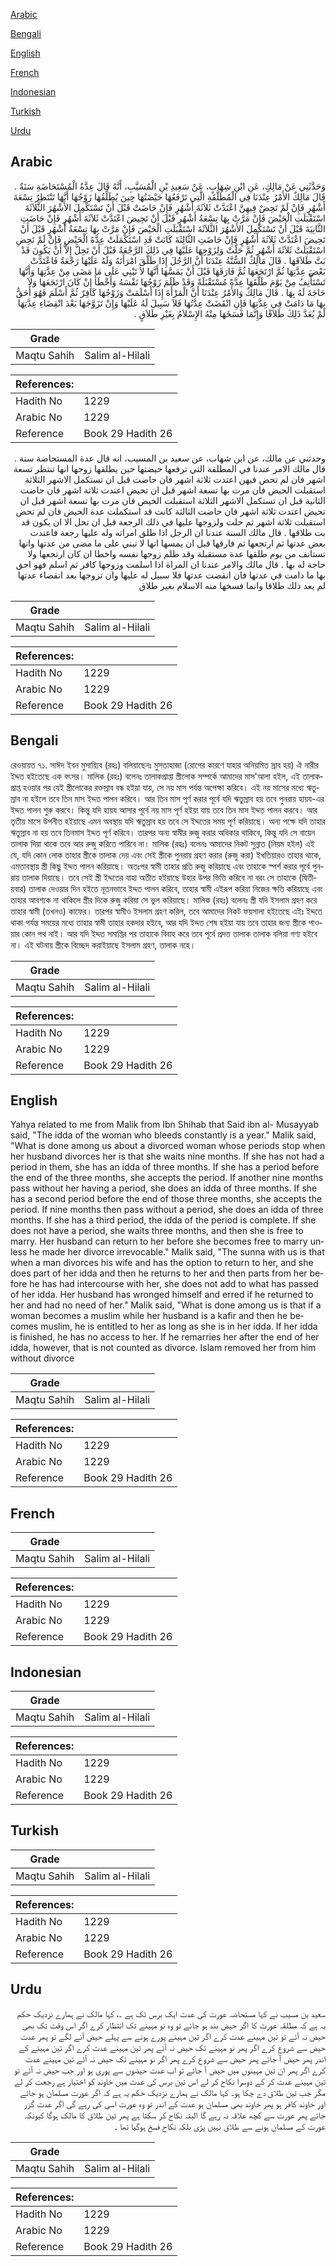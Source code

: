 [Arabic](#arabic)

[Bengali](#bengali)

[English](#english)

[French](#french)

[Indonesian](#indonesian)

[Turkish](#turkish)

[Urdu](#urdu)

## Arabic


<div dir="rtl" lang="ar" style={{fontSize:'larger',backgroundColor:'#f8f9fa',padding:20}}>
وَحَدَّثَنِي عَنْ مَالِكٍ، عَنِ ابْنِ شِهَابٍ، عَنْ سَعِيدِ بْنِ الْمُسَيَّبِ، أَنَّهُ قَالَ عِدَّةُ الْمُسْتَحَاضَةِ سَنَةٌ ‏.‏ قَالَ مَالِكٌ الأَمْرُ عِنْدَنَا فِي الْمُطَلَّقَةِ الَّتِي تَرْفَعُهَا حَيْضَتُهَا حِينَ يُطَلِّقُهَا زَوْجُهَا أَنَّهَا تَنْتَظِرُ تِسْعَةَ أَشْهُرٍ فَإِنْ لَمْ تَحِضْ فِيهِنَّ اعْتَدَّتْ ثَلاَثَةَ أَشْهُرٍ فَإِنْ حَاضَتْ قَبْلَ أَنْ تَسْتَكْمِلَ الأَشْهُرَ الثَّلاَثَةَ اسْتَقْبَلَتِ الْحَيْضَ فَإِنْ مَرَّتْ بِهَا تِسْعَةُ أَشْهُرٍ قَبْلَ أَنْ تَحِيضَ اعْتَدَّتْ ثَلاَثَةَ أَشْهُرٍ فَإِنْ حَاضَتِ الثَّانِيَةَ قَبْلَ أَنْ تَسْتَكْمِلَ الأَشْهُرَ الثَّلاَثَةَ اسْتَقْبَلَتِ الْحَيْضَ فَإِنْ مَرَّتْ بِهَا تِسْعَةُ أَشْهُرٍ قَبْلَ أَنْ تَحِيضَ اعْتَدَّتْ ثَلاَثَةَ أَشْهُرٍ فَإِنْ حَاضَتِ الثَّالِثَةَ كَانَتْ قَدِ اسْتَكْمَلَتْ عِدَّةَ الْحَيْضِ فَإِنْ لَمْ تَحِضِ اسْتَقْبَلَتْ ثَلاَثَةَ أَشْهُرٍ ثُمَّ حَلَّتْ وَلِزَوْجِهَا عَلَيْهَا فِي ذَلِكَ الرَّجْعَةُ قَبْلَ أَنْ تَحِلَّ إِلاَّ أَنْ يَكُونَ قَدْ بَتَّ طَلاَقَهَا ‏.‏ قَالَ مَالِكٌ السُّنَّةُ عِنْدَنَا أَنَّ الرَّجُلَ إِذَا طَلَّقَ امْرَأَتَهُ وَلَهُ عَلَيْهَا رَجْعَةٌ فَاعْتَدَّتْ بَعْضَ عِدَّتِهَا ثُمَّ ارْتَجَعَهَا ثُمَّ فَارَقَهَا قَبْلَ أَنْ يَمَسَّهَا أَنَّهَا لاَ تَبْنِي عَلَى مَا مَضَى مِنْ عِدَّتِهَا وَأَنَّهَا تَسْتَأْنِفُ مِنْ يَوْمَ طَلَّقَهَا عِدَّةً مُسْتَقْبَلَةً وَقَدْ ظَلَمَ زَوْجُهَا نَفْسَهُ وَأَخْطَأَ إِنْ كَانَ ارْتَجَعَهَا وَلاَ حَاجَةَ لَهُ بِهَا ‏.‏ قَالَ مَالِكٌ وَالأَمْرُ عِنْدَنَا أَنَّ الْمَرْأَةَ إِذَا أَسْلَمَتْ وَزَوْجُهَا كَافِرٌ ثُمَّ أَسْلَمَ فَهُوَ أَحَقُّ بِهَا مَا دَامَتْ فِي عِدَّتِهَا فَإِنِ انْقَضَتْ عِدَّتُهَا فَلاَ سَبِيلَ لَهُ عَلَيْهَا وَإِنْ تَزَوَّجَهَا بَعْدَ انْقِضَاءِ عِدَّتِهَا لَمْ يُعَدَّ ذَلِكَ طَلاَقًا وَإِنَّمَا فَسَخَهَا مِنْهُ الإِسْلاَمُ بِغَيْرِ طَلاَقٍ ‏.‏
</div>
<div style={{backgroundColor:'#f8f9fa',padding:20, marginBottom: 10}}><table> <thead> <tr> <th>Grade</th> <th></th> </tr> </thead> <tbody> <tr><td>Maqtu Sahih</td><td>Salim al-Hilali</td></tr></tbody></table><table> <thead> <tr> <th>References:</th> <th></th> </tr> </thead> <tbody><tr><td>Hadith No</td><td>1229</td></tr><tr><td>Arabic No</td><td>1229</td></tr><tr><td>Reference</td><td>Book 29 Hadith 26</td></tr></tbody></table></div>


<div dir="rtl" lang="ar" style={{fontSize:'larger',backgroundColor:'#f8f9fa',padding:20}}>
وحدثني عن مالك، عن ابن شهاب، عن سعيد بن المسيب، انه قال عدة المستحاضة سنة . قال مالك الامر عندنا في المطلقة التي ترفعها حيضتها حين يطلقها زوجها انها تنتظر تسعة اشهر فان لم تحض فيهن اعتدت ثلاثة اشهر فان حاضت قبل ان تستكمل الاشهر الثلاثة استقبلت الحيض فان مرت بها تسعة اشهر قبل ان تحيض اعتدت ثلاثة اشهر فان حاضت الثانية قبل ان تستكمل الاشهر الثلاثة استقبلت الحيض فان مرت بها تسعة اشهر قبل ان تحيض اعتدت ثلاثة اشهر فان حاضت الثالثة كانت قد استكملت عدة الحيض فان لم تحض استقبلت ثلاثة اشهر ثم حلت ولزوجها عليها في ذلك الرجعة قبل ان تحل الا ان يكون قد بت طلاقها . قال مالك السنة عندنا ان الرجل اذا طلق امراته وله عليها رجعة فاعتدت بعض عدتها ثم ارتجعها ثم فارقها قبل ان يمسها انها لا تبني على ما مضى من عدتها وانها تستانف من يوم طلقها عدة مستقبلة وقد ظلم زوجها نفسه واخطا ان كان ارتجعها ولا حاجة له بها . قال مالك والامر عندنا ان المراة اذا اسلمت وزوجها كافر ثم اسلم فهو احق بها ما دامت في عدتها فان انقضت عدتها فلا سبيل له عليها وان تزوجها بعد انقضاء عدتها لم يعد ذلك طلاقا وانما فسخها منه الاسلام بغير طلاق
</div>
<div style={{backgroundColor:'#f8f9fa',padding:20, marginBottom: 10}}><table> <thead> <tr> <th>Grade</th> <th></th> </tr> </thead> <tbody> <tr><td>Maqtu Sahih</td><td>Salim al-Hilali</td></tr></tbody></table><table> <thead> <tr> <th>References:</th> <th></th> </tr> </thead> <tbody><tr><td>Hadith No</td><td>1229</td></tr><tr><td>Arabic No</td><td>1229</td></tr><tr><td>Reference</td><td>Book 29 Hadith 26</td></tr></tbody></table></div>

## Bengali


<div dir="ltr" lang="bn" style={{fontSize:'larger',backgroundColor:'#f8f9fa',padding:20}}>
রেওয়ায়ত ৭১. সাঈদ ইবন মুসায়্যিব (রহঃ) বলিয়াছেনঃ মুসতাহাজা (রোগের কারণে যাহার অনিয়মিত স্রাব হয়) ঐ নারীর ইদ্দত হইতেছে এক বৎসর। মালিক (রহঃ) বলেনঃ তালাকপ্রাপ্তা স্ত্রীলোক সম্পর্কে আমাদের মাস'আলা হইল, এই তালাকপ্রাপ্ত হওয়ার পর যেই স্ত্রীলোকের রক্তস্রাব বন্ধ হইয়া যায়, সে নয় মাস পর্যন্ত অপেক্ষা করিবে। এই নয় মাসের মধ্যে ঋতুস্রাব না হইলে তবে তিন মাস ইদ্দত পালন করিবে। আর তিন মাস পূর্ণ করার পূর্বে যদি ঋতুস্রাব হয় তবে পুনরায় হায়য-এর ইদ্দত পালন শুরু করবে। কিন্তু যদি হায়য আসার পূর্বে নয় মাস পূর্ণ হইয়া যায় তবে তিন মাস ইদ্দত পালন করবে। আর তৃতীয় মাসে উপনীত হইয়াছে এমন অবস্থায় যদি ঋতুস্রাব হয় তবে সে ইদ্দতের সময় পূর্ণ করিয়াছে। অন্য পক্ষে যদি তাহার ঋতুস্রাব না হয় তবে তিনমাস ইদ্দত পূর্ণ করিবে। তারপর অন্য স্বামীর রুজু করার অধিকার থাকিবে, কিন্তু যদি সে বায়েন তালাক দিয়া থাকে তবে আর রুজু করিতে পারিবে না। মালিক (রহঃ) বলেনঃ আমাদের নিকট সুন্নাত (নিয়ম হইল) এই যে, যদি কোন লোক তাহার স্ত্রীকে তালাক দেয় এবং সেই স্ত্রীকে পুনরায় গ্রহণ করার (রুজু করা) ইখতিয়ারও তাহার থাকে, এমতাবস্থায় স্ত্রী কিছু ইদ্দত পালন করিয়াছে। অতঃপর স্বামী তাহার প্রতি রুজু করিয়াছে এবং তাহাকে স্পর্শ করার পূর্বে পুনরায় তালাক দিয়াছে। তবে সেই স্ত্রী ইদ্দতের যাহা অতীত হইয়াছে উহার উপর ভিত্তি করিবে না বরং সে তাহাকে (দ্বিতীয়বার) তালাক দেওয়ার দিন হইতে নূতনভাবে ইদ্দত পালন করিবে, তাহার স্বামী এইরূপ করিয়া নিজের ক্ষতি করিয়াছে এবং তাহার আবশ্যক না থাকিলে স্ত্রীর দিকে রুজু করিয়া সে ভুল করিয়াছে। মালিক (রহঃ) বলেনঃ স্ত্রী যদি ইসলাম গ্রহণ করে তাহার স্বামী (তখনও) কাফের। তারপর স্বামীও ইসলাম গ্রহণ করিল, তবে আমাদের নিকট ফয়সালা হইতেছে এইঃ ইদ্দতে থাকা পর্যন্ত সময়ের মধ্যে তাহার স্বামী তাহার হকদার হইবে, আর যদি ইদ্দত শেষ হইয়া যায় তবে তাহার জন্য স্ত্রীকে পাওয়ার কোন পথ নাই। আর যদি ইদ্দত সমাপ্তির পর তাহাকে বিবাহ করে তবে পূর্বে প্রদত্ত তালাক তালাক বলিয়া গণ্য হইবে না। এই ঘটনায় স্ত্রীকে বিচ্ছেদ করাইয়াছে ইসলাম গ্রহণ, তালাক নহে।
</div>
<div style={{backgroundColor:'#f8f9fa',padding:20, marginBottom: 10}}><table> <thead> <tr> <th>Grade</th> <th></th> </tr> </thead> <tbody> <tr><td>Maqtu Sahih</td><td>Salim al-Hilali</td></tr></tbody></table><table> <thead> <tr> <th>References:</th> <th></th> </tr> </thead> <tbody><tr><td>Hadith No</td><td>1229</td></tr><tr><td>Arabic No</td><td>1229</td></tr><tr><td>Reference</td><td>Book 29 Hadith 26</td></tr></tbody></table></div>

## English


<div dir="ltr" lang="en" style={{fontSize:'larger',backgroundColor:'#f8f9fa',padding:20}}>
Yahya related to me from Malik from Ibn Shihab that Said ibn al- Musayyab said, "The idda of the woman who bleeds constantly is a year." Malik said, "What is done among us about a divorced woman whose periods stop when her husband divorces her is that she waits nine months. If she has not had a period in them, she has an idda of three months. If she has a period before the end of the three months, she accepts the period. If another nine months pass without her having a period, she does an idda of three months. If she has a second period before the end of those three months, she accepts the period. If nine months then pass without a period, she does an idda of three months. If she has a third period, the idda of the period is complete. If she does not have a period, she waits three months, and then she is free to marry. Her husband can return to her before she becomes free to marry unless he made her divorce irrevocable." Malik said, "The sunna with us is that when a man divorces his wife and has the option to return to her, and she does part of her idda and then he returns to her and then parts from her before he has had intercourse with her, she does not add to what has passed of her idda. Her husband has wronged himself and erred if he returned to her and had no need of her." Malik said, "What is done among us is that if a woman becomes a muslim while her husband is a kafir and then he becomes muslim, he is entitled to her as long as she is in her idda. If her idda is finished, he has no access to her. If he remarries her after the end of her idda, however, that is not counted as divorce. Islam removed her from him without divorce
</div>
<div style={{backgroundColor:'#f8f9fa',padding:20, marginBottom: 10}}><table> <thead> <tr> <th>Grade</th> <th></th> </tr> </thead> <tbody> <tr><td>Maqtu Sahih</td><td>Salim al-Hilali</td></tr></tbody></table><table> <thead> <tr> <th>References:</th> <th></th> </tr> </thead> <tbody><tr><td>Hadith No</td><td>1229</td></tr><tr><td>Arabic No</td><td>1229</td></tr><tr><td>Reference</td><td>Book 29 Hadith 26</td></tr></tbody></table></div>

## French


<div dir="ltr" lang="fr" style={{fontSize:'larger',backgroundColor:'#f8f9fa',padding:20}}>

</div>
<div style={{backgroundColor:'#f8f9fa',padding:20, marginBottom: 10}}><table> <thead> <tr> <th>Grade</th> <th></th> </tr> </thead> <tbody> <tr><td>Maqtu Sahih</td><td>Salim al-Hilali</td></tr></tbody></table><table> <thead> <tr> <th>References:</th> <th></th> </tr> </thead> <tbody><tr><td>Hadith No</td><td>1229</td></tr><tr><td>Arabic No</td><td>1229</td></tr><tr><td>Reference</td><td>Book 29 Hadith 26</td></tr></tbody></table></div>

## Indonesian


<div dir="ltr" lang="id" style={{fontSize:'larger',backgroundColor:'#f8f9fa',padding:20}}>

</div>
<div style={{backgroundColor:'#f8f9fa',padding:20, marginBottom: 10}}><table> <thead> <tr> <th>Grade</th> <th></th> </tr> </thead> <tbody> <tr><td>Maqtu Sahih</td><td>Salim al-Hilali</td></tr></tbody></table><table> <thead> <tr> <th>References:</th> <th></th> </tr> </thead> <tbody><tr><td>Hadith No</td><td>1229</td></tr><tr><td>Arabic No</td><td>1229</td></tr><tr><td>Reference</td><td>Book 29 Hadith 26</td></tr></tbody></table></div>

## Turkish


<div dir="ltr" lang="tr" style={{fontSize:'larger',backgroundColor:'#f8f9fa',padding:20}}>

</div>
<div style={{backgroundColor:'#f8f9fa',padding:20, marginBottom: 10}}><table> <thead> <tr> <th>Grade</th> <th></th> </tr> </thead> <tbody> <tr><td>Maqtu Sahih</td><td>Salim al-Hilali</td></tr></tbody></table><table> <thead> <tr> <th>References:</th> <th></th> </tr> </thead> <tbody><tr><td>Hadith No</td><td>1229</td></tr><tr><td>Arabic No</td><td>1229</td></tr><tr><td>Reference</td><td>Book 29 Hadith 26</td></tr></tbody></table></div>

## Urdu


<div dir="rtl" lang="ur" style={{fontSize:'larger',backgroundColor:'#f8f9fa',padding:20}}>
سعید بن مسیب نے کہا مستحاضہ عورت کی عدت ایک برس تک ہے ۔، کہا مالک نے ہمارے نزدیک حکم یہ ہے کہ مطلقہ عورت کا اگر حیض بند ہو جائے تو وہ نو مہینے تک انتظار کرے اگر اس وقت تک بھی حیض نہ آئے تو تین مہینے عدت کرے اگر تین مہینے پورے ہونے سے پہلے حیض آنے لگے تو پھر عدت حیض سے شروع کرے اگر پھر نو مہینے تک حیض نہ آئے پھر تین مہینے عدت کرے اگر تین مہینے کے اندر پھر حیض آ جائے پھر حیض سے شروع کرے پھر اگر نو مہینے تک حیض نہ آئے تین مہینے عدت کرے اگر پھر ان تین مہینوں میں حیض آ جائے تو اب عدت حیضوں سے پوری ہو اور جب حیض نہ آئے تو تین مہینے عدت کر کے دوسرا نکاح کر لے اس تین برس کی عدت میں خاوند کو اختیار ہے رجعت کر لے مگر جب تین طلاق دے چکا ہو۔ کہا مالک نے ہمارے نزدیک حکم یہ ہے کہ اگر عورت مسلمان ہو جائے اور خاوند کافر ہو پھر خاوند بھی مسلمان ہو عدت کے اندر تو وہ عورت اسی کی رہے گی اگر عدت گزر جائے پھر عورت سے کچھ علاقہ نہ رہے گا البتہ نکاح کر سکتا ہے پھر تین طلاق کا مالک ہوگا کیونکہ عورت کے مسلمان ہونے سے طلاق نہیں پڑی بلکہ نکاح فسخ ہوگیا تھا ۔
</div>
<div style={{backgroundColor:'#f8f9fa',padding:20, marginBottom: 10}}><table> <thead> <tr> <th>Grade</th> <th></th> </tr> </thead> <tbody> <tr><td>Maqtu Sahih</td><td>Salim al-Hilali</td></tr></tbody></table><table> <thead> <tr> <th>References:</th> <th></th> </tr> </thead> <tbody><tr><td>Hadith No</td><td>1229</td></tr><tr><td>Arabic No</td><td>1229</td></tr><tr><td>Reference</td><td>Book 29 Hadith 26</td></tr></tbody></table></div>